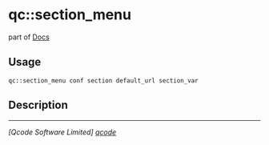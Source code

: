 qc::section_menu
================

part of [Docs](.)

Usage
-----
`qc::section_menu conf section default_url section_var`

Description
-----------


----------------------------------
*[Qcode Software Limited] [qcode]*

[qcode]: http://www.qcode.co.uk "Qcode Software"